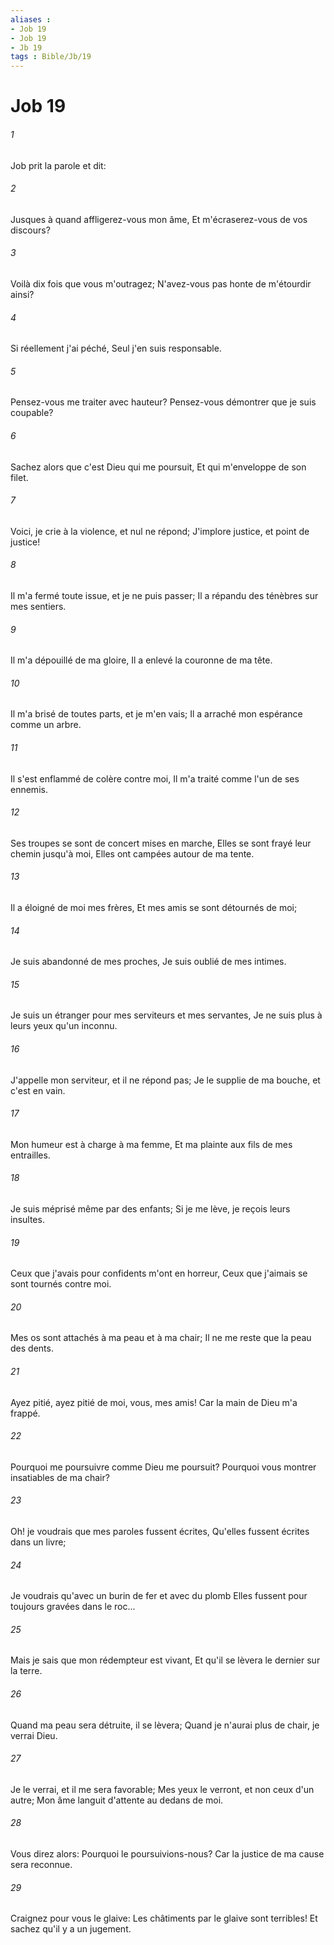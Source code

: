 ```yaml
---
aliases : 
- Job 19
- Job 19
- Jb 19
tags : Bible/Jb/19
---
```


# Job 19

###### 1
Job prit la parole et dit:
###### 2
Jusques à quand affligerez-vous mon âme, Et m'écraserez-vous de vos discours?
###### 3
Voilà dix fois que vous m'outragez; N'avez-vous pas honte de m'étourdir ainsi?
###### 4
Si réellement j'ai péché, Seul j'en suis responsable.
###### 5
Pensez-vous me traiter avec hauteur? Pensez-vous démontrer que je suis coupable?
###### 6
Sachez alors que c'est Dieu qui me poursuit, Et qui m'enveloppe de son filet.
###### 7
Voici, je crie à la violence, et nul ne répond; J'implore justice, et point de justice!
###### 8
Il m'a fermé toute issue, et je ne puis passer; Il a répandu des ténèbres sur mes sentiers.
###### 9
Il m'a dépouillé de ma gloire, Il a enlevé la couronne de ma tête.
###### 10
Il m'a brisé de toutes parts, et je m'en vais; Il a arraché mon espérance comme un arbre.
###### 11
Il s'est enflammé de colère contre moi, Il m'a traité comme l'un de ses ennemis.
###### 12
Ses troupes se sont de concert mises en marche, Elles se sont frayé leur chemin jusqu'à moi, Elles ont campées autour de ma tente.
###### 13
Il a éloigné de moi mes frères, Et mes amis se sont détournés de moi;
###### 14
Je suis abandonné de mes proches, Je suis oublié de mes intimes.
###### 15
Je suis un étranger pour mes serviteurs et mes servantes, Je ne suis plus à leurs yeux qu'un inconnu.
###### 16
J'appelle mon serviteur, et il ne répond pas; Je le supplie de ma bouche, et c'est en vain.
###### 17
Mon humeur est à charge à ma femme, Et ma plainte aux fils de mes entrailles.
###### 18
Je suis méprisé même par des enfants; Si je me lève, je reçois leurs insultes.
###### 19
Ceux que j'avais pour confidents m'ont en horreur, Ceux que j'aimais se sont tournés contre moi.
###### 20
Mes os sont attachés à ma peau et à ma chair; Il ne me reste que la peau des dents.
###### 21
Ayez pitié, ayez pitié de moi, vous, mes amis! Car la main de Dieu m'a frappé.
###### 22
Pourquoi me poursuivre comme Dieu me poursuit? Pourquoi vous montrer insatiables de ma chair?
###### 23
Oh! je voudrais que mes paroles fussent écrites, Qu'elles fussent écrites dans un livre;
###### 24
Je voudrais qu'avec un burin de fer et avec du plomb Elles fussent pour toujours gravées dans le roc...
###### 25
Mais je sais que mon rédempteur est vivant, Et qu'il se lèvera le dernier sur la terre.
###### 26
Quand ma peau sera détruite, il se lèvera; Quand je n'aurai plus de chair, je verrai Dieu.
###### 27
Je le verrai, et il me sera favorable; Mes yeux le verront, et non ceux d'un autre; Mon âme languit d'attente au dedans de moi.
###### 28
Vous direz alors: Pourquoi le poursuivions-nous? Car la justice de ma cause sera reconnue.
###### 29
Craignez pour vous le glaive: Les châtiments par le glaive sont terribles! Et sachez qu'il y a un jugement.
